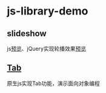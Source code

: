 # js-library-demo

## slideshow

js[预览](http://likonion.github.io/js-library-demo/slideshow/slideshow-JavaScript/index.html)、jQuery实现轮播效果[预览](http://likonion.github.io/js-library-demo/slideshow/slideshow-jQuery/index.html)

## [Tab](http://likonion.github.io/js-library-demo/Tab/tab.html)

原生js实现Tab功能，演示面向对象编程